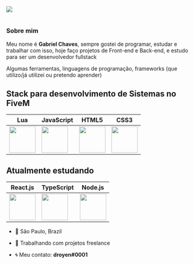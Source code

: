 <img src="https://cdn.discordapp.com/attachments/890289168700297271/890701282417979482/banner_github.png">

# 

<h3>Sobre mim</h3>

Meu nome é <b>Gabriel Chaves</b>, sempre gostei de programar, estudar e trabalhar com isso, hoje faço projetos de Front-end e Back-end, e estudo para ser um desenvolvedor fullstack

Algumas ferramentas, linguagens de programação, frameworks (que utilizo/já utilizei ou pretendo aprender)

<h2>Stack para desenvolvimento de Sistemas no FiveM</h2>

 Lua | JavaScript | HTML5 | CSS3 |
| --------- | --------- | --------- | --------- |
<img src="https://upload.wikimedia.org/wikipedia/commons/thumb/c/cf/Lua-Logo.svg/1200px-Lua-Logo.svg.png" width="70vw" height="70vh"> | <img src="https://upload.wikimedia.org/wikipedia/commons/thumb/9/99/Unofficial_JavaScript_logo_2.svg/480px-Unofficial_JavaScript_logo_2.svg.png" width="70vw" height="70vh"> | <img src="https://logodownload.org/wp-content/uploads/2016/10/html5-logo-10.png" width="70vw" height="70vh"> | <img src="https://cdn.345tool.com/public/logos/css-formatter-logo.png" width="70vw" height="70vh"> |

<h2>Atualmente estudando</h2>

React.js | TypeScript | Node.js |
--------- | --------- | --------- |
<img src="https://cdn.discordapp.com/attachments/770846775287742468/854777962339237928/2507930-middle.png" width="70vw" height="70vh"> | <img src="https://appmasters.io/static/typescript-logo-26cc95f255ccb936d154b43614f61602.png" width="70vw" height="70vh"> | <img src="https://mpng.subpng.com/20180806/puu/kisspng-node-js-scalable-vector-graphics-javascript-clip-a-31-best-node-js-logo-5b67dacf9f8bc7.0306409615335328796535.jpg" width="70vw" height="70vh"> |


- 📍 São Paulo, Brazil
- 🔭 Trabalhando com projetos freelance

- 🌀 Meu contato: <b>droyen#0001</b>

#

